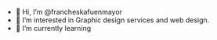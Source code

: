 - 👋 Hi, I’m @francheskafuenmayor
- 👀 I’m interested in Graphic design services and web design.
- 🌱 I’m currently learning 



<!---
francheskafuenmayor/francheskafuenmayor is a ✨ special ✨ repository because its `README.md` (this file) appears on your GitHub profile.
You can click the Preview link to take a look at your changes.
--->
